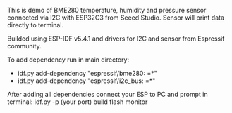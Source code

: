 This is demo of BME280 temperature, humidity and pressure sensor connected via I2C with ESP32C3 from Seeed Studio.
Sensor will print data directly to terminal.

Builded using ESP-IDF v5.4.1 and drivers for I2C and sensor from Espressif community.

To add dependency run in main directory: 
- idf.py add-dependency "espressif/bme280: =*"
- idf.py add-dependency "espressif/i2c_bus: =*"

After adding all dependencies connect your ESP to PC and prompt in terminal:
idf.py -p (your port) build flash monitor
